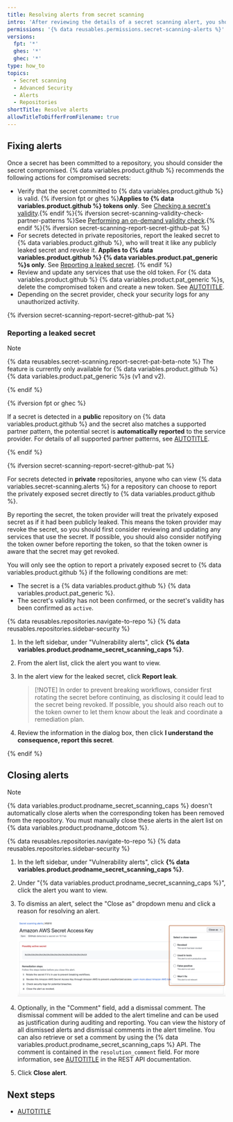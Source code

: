 ```yaml
---
title: Resolving alerts from secret scanning
intro: 'After reviewing the details of a secret scanning alert, you should fix and then close the alert.'
permissions: '{% data reusables.permissions.secret-scanning-alerts %}'
versions:
  fpt: '*'
  ghes: '*'
  ghec: '*'
type: how_to
topics:
  - Secret scanning
  - Advanced Security
  - Alerts
  - Repositories
shortTitle: Resolve alerts
allowTitleToDifferFromFilename: true
---
```


## Fixing alerts

Once a secret has been committed to a repository, you should consider the secret compromised. {% data variables.product.github %} recommends the following actions for compromised secrets:

* Verify that the secret committed to {% data variables.product.github %} is valid. {% ifversion fpt or ghes %}**Applies to {% data variables.product.github %} tokens only**. See [Checking a secret's validity](/code-security/secret-scanning/managing-alerts-from-secret-scanning/evaluating-alerts#checking-a-secrets-validity).{% endif %}{% ifversion secret-scanning-validity-check-partner-patterns %}See [Performing an on-demand validity check](/code-security/secret-scanning/managing-alerts-from-secret-scanning/evaluating-alerts#performing-an-on-demand-validity-check).{% endif %}{% ifversion secret-scanning-report-secret-github-pat %}
* For secrets detected in private repositories, report the leaked secret to {% data variables.product.github %}, who will treat it like any publicly leaked secret and revoke it. **Applies to {% data variables.product.github %} {% data variables.product.pat_generic %}s only**. See [Reporting a leaked secret](#reporting-a-leaked-secret). {% endif %}
* Review and update any services that use the old token. For {% data variables.product.github %} {% data variables.product.pat_generic %}s, delete the compromised token and create a new token. See [AUTOTITLE](/authentication/keeping-your-account-and-data-secure/creating-a-personal-access-token).
* Depending on the secret provider, check your security logs for any unauthorized activity.

{% ifversion secret-scanning-report-secret-github-pat %}

### Reporting a leaked secret

> [!NOTE]
> {% data reusables.secret-scanning.report-secret-pat-beta-note %} The feature is currently only available for {% data variables.product.github %} {% data variables.product.pat_generic %}s (v1 and v2).

{% endif %}

{% ifversion fpt or ghec %}

If a secret is detected in a **public** repository on {% data variables.product.github %} and the secret also matches a supported partner pattern, the potential secret is **automatically reported** to the service provider. For details of all supported partner patterns, see [AUTOTITLE](/code-security/secret-scanning/introduction/supported-secret-scanning-patterns#supported-secrets).

{% endif %}

{% ifversion secret-scanning-report-secret-github-pat %}

For secrets detected in **private** repositories, anyone who can view {% data variables.secret-scanning.alerts %} for a repository can choose to report the privately exposed secret directly to {% data variables.product.github %}.

By reporting the secret, the token provider will treat the privately exposed secret as if it had been publicly leaked. This means the token provider may revoke the secret, so you should first consider reviewing and updating any services that use the secret. If possible, you should also consider notifying the token owner before reporting the token, so that the token owner is aware that the secret may get revoked.

You will only see the option to report a privately exposed secret to {% data variables.product.github %} if the following conditions are met:

* The secret is a {% data variables.product.github %} {% data variables.product.pat_generic %}.
* The secret's validity has not been confirmed, or the secret's validity has been confirmed as `active`.

{% data reusables.repositories.navigate-to-repo %}
{% data reusables.repositories.sidebar-security %}
1. In the left sidebar, under "Vulnerability alerts", click **{% data variables.product.prodname_secret_scanning_caps %}**.
1. From the alert list, click the alert you want to view.
1. In the alert view for the leaked secret, click **Report leak**.

   > [!NOTE] In order to prevent breaking workflows, consider first rotating the secret before continuing, as disclosing it could lead to the secret being revoked. If possible, you should also reach out to the token owner to let them know about the leak and coordinate a remediation plan.

1. Review the information in the dialog box, then click **I understand the consequence, report this secret**.

{% endif %}

## Closing alerts

> [!NOTE]
>{% data variables.product.prodname_secret_scanning_caps %} doesn't automatically close alerts when the corresponding token has been removed from the repository. You must manually close these alerts in the alert list on {% data variables.product.prodname_dotcom %}.

{% data reusables.repositories.navigate-to-repo %}
{% data reusables.repositories.sidebar-security %}
1. In the left sidebar, under "Vulnerability alerts", click **{% data variables.product.prodname_secret_scanning_caps %}**.
1. Under "{% data variables.product.prodname_secret_scanning_caps %}", click the alert you want to view.
1. To dismiss an alert, select the "Close as" dropdown menu and click a reason for resolving an alert.

   ![Screenshot of a {% data variables.product.prodname_secret_scanning %} alert. A dropdown menu, titled "Close as", is expanded and highlighted in a dark orange outline.](/assets/images/help/repository/secret-scanning-dismiss-alert-web-ui-link-partner-documentation.png)

1. Optionally, in the "Comment" field, add a dismissal comment. The dismissal comment will be added to the alert timeline and can be used as justification during auditing and reporting. You can view the history of all dismissed alerts and dismissal comments in the alert timeline. You can also retrieve or set a comment by using the {% data variables.product.prodname_secret_scanning_caps %} API. The comment is contained in the `resolution_comment` field. For more information, see [AUTOTITLE](/rest/secret-scanning#update-a-secret-scanning-alert) in the REST API documentation.
1. Click **Close alert**.

## Next steps

* [AUTOTITLE](/code-security/secret-scanning/managing-alerts-from-secret-scanning/monitoring-alerts)
